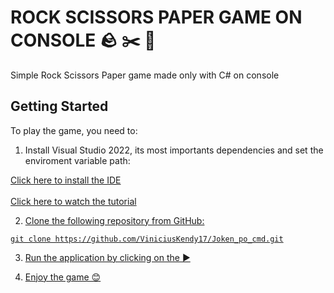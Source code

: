 <h1>ROCK SCISSORS PAPER GAME ON CONSOLE 🪨 ✂️ 📄 </h1>

<p>Simple Rock Scissors Paper game made only with C# on console

<h2>Getting Started</h2>

To play the game, you need to:

1. Install Visual Studio 2022, its most importants dependencies and set the enviroment variable path:

  <a href = "https://visualstudio.microsoft.com/pt-br/">Click here to install the IDE
  <br><br>
  <a href = "https://youtu.be/nbbIesdfCSI">Click here to watch the tutorial

2. Clone the following repository from GitHub:

```
git clone https://github.com/ViniciusKendy17/Joken_po_cmd.git
```
3. Run the application by clicking on the ▶️

4. Enjoy the game 😊

